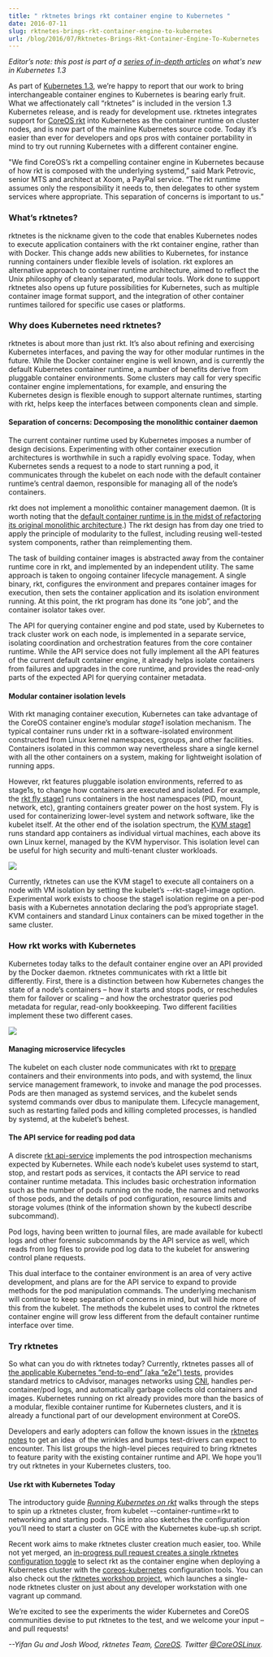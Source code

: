 ```yaml
---
title: " rktnetes brings rkt container engine to Kubernetes "
date: 2016-07-11
slug: rktnetes-brings-rkt-container-engine-to-kubernetes
url: /blog/2016/07/Rktnetes-Brings-Rkt-Container-Engine-To-Kubernetes
---
```

_Editor’s note: this post is part of&nbsp;a [series of in-depth articles](https://kubernetes.io/blog/2016/07/five-days-of-kubernetes-1-3) on what's new in Kubernetes 1.3&nbsp;_

As part of [Kubernetes 1.3](https://kubernetes.io/blog/2016/07/kubernetes-1-3-bridging-cloud-native-and-enterprise-workloads/), we’re happy to report that our work to bring interchangeable container engines to Kubernetes is bearing early fruit. What we affectionately call “rktnetes” is included in the version 1.3 Kubernetes release, and is ready for development use. rktnetes integrates support for [CoreOS rkt](https://coreos.com/rkt/) into Kubernetes as the container runtime on cluster nodes, and is now part of the mainline Kubernetes source code. Today it’s easier than ever for developers and ops pros with container portability in mind to try out running Kubernetes with a different container engine.

"We find CoreOS’s rkt a compelling container engine in Kubernetes because of how rkt is composed with the underlying systemd,” said Mark Petrovic, senior MTS and architect at Xoom, a PayPal service. “The rkt runtime assumes only the responsibility it needs to, then delegates to other system services where appropriate. This separation of concerns is important to us.”  


### What’s rktnetes?

rktnetes is the nickname given to the code that enables Kubernetes nodes to execute application containers with the rkt container engine, rather than with Docker. This change adds new abilities to Kubernetes, for instance running containers under flexible levels of isolation. rkt explores an alternative approach to container runtime architecture, aimed to reflect the Unix philosophy of cleanly separated, modular tools. Work done to support rktnetes also opens up future possibilities for Kubernetes, such as multiple container image format support, and the integration of other container runtimes tailored for specific use cases or platforms.  


### Why does Kubernetes need rktnetes?

rktnetes is about more than just rkt. It’s also about refining and exercising Kubernetes interfaces, and paving the way for other modular runtimes in the future. While the Docker container engine is well known, and is currently the default Kubernetes container runtime, a number of benefits derive from pluggable container environments. Some clusters may call for very specific container engine implementations, for example, and ensuring the Kubernetes design is flexible enough to support alternate runtimes, starting with rkt, helps keep the interfaces between components clean and simple.  

#### Separation of concerns: Decomposing the monolithic container daemon
The current container runtime used by Kubernetes imposes a number of design decisions. Experimenting with other container execution architectures is worthwhile in such a rapidly evolving space. Today, when Kubernetes sends a request to a node to start running a pod, it communicates through the kubelet on each node with the default container runtime’s central daemon, responsible for managing all of the node’s containers.  

rkt does not implement a monolithic container management daemon. (It is worth noting that the [default container runtime is in the midst of refactoring its original monolithic architecture](https://blog.docker.com/2016/04/docker-engine-1-11-runc/).) The rkt design has from day one tried to apply the principle of modularity to the fullest, including reusing well-tested system components, rather than reimplementing them.  

The task of building container images is abstracted away from the container runtime core in rkt, and implemented by an independent utility. The same approach is taken to ongoing container lifecycle management. A single binary, rkt, configures the environment and prepares container images for execution, then sets the container application and its isolation environment running. At this point, the rkt program has done its “one job”, and the container isolator takes over.  

The API for querying container engine and pod state, used by Kubernetes to track cluster work on each node, is implemented in a separate service, isolating coordination and orchestration features from the core container runtime. While the API service does not fully implement all the API features of the current default container engine, it already helps isolate containers from failures and upgrades in the core runtime, and provides the read-only parts of the expected API for querying container metadata.  

#### Modular container isolation levels
With rkt managing container execution, Kubernetes can take advantage of the CoreOS container engine’s modular _stage1_ isolation mechanism. The typical container runs under rkt in a software-isolated environment constructed from Linux kernel namespaces, cgroups, and other facilities. Containers isolated in this common way nevertheless share a single kernel with all the other containers on a system, making for lightweight isolation of running apps.  

However, rkt features pluggable isolation environments, referred to as stage1s, to change how containers are executed and isolated. For example, the [rkt fly stage1](https://coreos.com/rkt/docs/latest/running-fly-stage1.html) runs containers in the host namespaces (PID, mount, network, etc), granting containers greater power on the host system. Fly is used for containerizing lower-level system and network software, like the kubelet itself. At the other end of the isolation spectrum, the [KVM stage1](https://coreos.com/rkt/docs/latest/running-lkvm-stage1.html) runs standard app containers as individual virtual machines, each above its own Linux kernel, managed by the KVM hypervisor. This isolation level can be useful for high security and multi-tenant cluster workloads.  



[![](https://1.bp.blogspot.com/-k3RRYf70fsg/V4a_-lVypxI/AAAAAAAAAl4/m9lVW0mxw7s35dzLlT4XJO5gdMzy_RBiQCLcB/s640/rkt%2Bstages.png)](https://1.bp.blogspot.com/-k3RRYf70fsg/V4a_-lVypxI/AAAAAAAAAl4/m9lVW0mxw7s35dzLlT4XJO5gdMzy_RBiQCLcB/s1600/rkt%2Bstages.png)




Currently, rktnetes can use the KVM stage1 to execute all containers on a node with VM isolation by setting the kubelet’s --rkt-stage1-image option. Experimental work exists to choose the stage1 isolation regime on a per-pod basis with a Kubernetes annotation declaring the pod’s appropriate stage1. KVM containers and standard Linux containers can be mixed together in the same cluster.  


### How rkt works with Kubernetes



Kubernetes today talks to the default container engine over an API provided by the Docker daemon. rktnetes communicates with rkt a little bit differently. First, there is a distinction between how Kubernetes changes the state of a node’s containers – how it starts and stops pods, or reschedules them for failover or scaling – and how the orchestrator queries pod metadata for regular, read-only bookkeeping. Two different facilities implement these two different cases.  


[![](https://3.bp.blogspot.com/-Agx6uMnddDc/V4bAA2YH_-I/AAAAAAAAAl8/PbKRFjVy0JMqyZ_OJ4oqMtGyTmlFTh0bQCEw/s640/rktnetes%2B%25281%2529.png)](https://3.bp.blogspot.com/-Agx6uMnddDc/V4bAA2YH_-I/AAAAAAAAAl8/PbKRFjVy0JMqyZ_OJ4oqMtGyTmlFTh0bQCEw/s1600/rktnetes%2B%25281%2529.png)



#### Managing microservice lifecycles
The kubelet on each cluster node communicates with rkt to [prepare](https://coreos.com/rkt/docs/latest/subcommands/prepare.html) containers and their environments into pods, and with systemd, the linux service management framework, to invoke and manage the pod processes. Pods are then managed as systemd services, and the kubelet sends systemd commands over dbus to manipulate them. Lifecycle management, such as restarting failed pods and killing completed processes, is handled by systemd, at the kubelet’s behest.  


#### The API service for reading pod data
A discrete [rkt api-service](https://coreos.com/rkt/docs/latest/subcommands/api-service.html) implements the pod introspection mechanisms expected by Kubernetes. While each node’s kubelet uses systemd to start, stop, and restart pods as services, it contacts the API service to read container runtime metadata. This includes basic orchestration information such as the number of pods running on the node, the names and networks of those pods, and the details of pod configuration, resource limits and storage volumes (think of the information shown by the kubectl describe subcommand).  

Pod logs, having been written to journal files, are made available for kubectl logs and other forensic subcommands by the API service as well, which reads from log files to provide pod log data to the kubelet for answering control plane requests.  

This dual interface to the container environment is an area of very active development, and plans are for the API service to expand to provide methods for the pod manipulation commands. The underlying mechanism will continue to keep separation of concerns in mind, but will hide more of this from the kubelet. The methods the kubelet uses to control the rktnetes container engine will grow less different from the default container runtime interface over time.  


### Try rktnetes

So what can you do with rktnetes today? Currently, rktnetes passes all of [the applicable Kubernetes “end-to-end” (aka “e2e”) tests](http://storage.googleapis.com/kubernetes-test-history/static/suite-rktnetes:kubernetes-e2e-gce.html), provides standard metrics to cAdvisor, manages networks using [CNI](https://github.com/containernetworking/cni), handles per-container/pod logs, and automatically garbage collects old containers and images. Kubernetes running on rkt already provides more than the basics of a modular, flexible container runtime for Kubernetes clusters, and it is already a functional part of our development environment at CoreOS.  

Developers and early adopters can follow the known issues in the [rktnetes notes](/docs/getting-started-guides/rkt/notes/) to get an idea &nbsp;of the wrinkles and bumps test-drivers can expect to encounter. This list groups the high-level pieces required to bring rktnetes to feature parity with the existing container runtime and API. We hope you’ll try out rktnetes in your Kubernetes clusters, too.  

#### Use rkt with Kubernetes Today
The introductory guide [_Running Kubernetes on rkt_](/docs/getting-started-guides/rkt/) walks through the steps to spin up a rktnetes cluster, from kubelet --container-runtime=rkt to networking and starting pods. This intro also sketches the configuration you’ll need to start a cluster on GCE with the Kubernetes kube-up.sh script.  

Recent work aims to make rktnetes cluster creation much easier, too. While not yet merged, an&nbsp;[in-progress pull request creates a single rktnetes configuration toggle](https://github.com/coreos/coreos-kubernetes/pull/551) to select rkt as the container engine when deploying a Kubernetes cluster with the [coreos-kubernetes](https://github.com/coreos/coreos-kubernetes#kubernetes-on-coreos) configuration tools. You can also check out the [rktnetes workshop project](https://github.com/coreos/rkt8s-workshop), which launches a single-node rktnetes cluster on just about any developer workstation with one vagrant up command.  

We’re excited to see the experiments the wider Kubernetes and CoreOS communities devise to put rktnetes to the test, and we welcome your input – and pull requests!  


_--Yifan Gu and Josh Wood, rktnetes Team, [CoreOS](https://coreos.com/). Twitter [@CoreOSLinux](https://twitter.com/coreoslinux)._  
